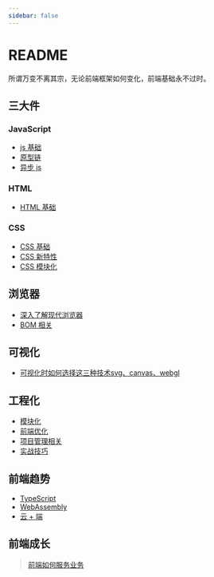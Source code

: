 ```yaml
---
sidebar: false
---
```


# README

所谓万变不离其宗，无论前端框架如何变化，前端基础永不过时。

## 三大件
### JavaScript
- [js 基础](/language/1.js基础.md)
- [原型链](/language/3.原型链.md)
- [异步 js](/language/2.异步js.md)

### HTML
- [HTML 基础](/language/7.HTML.md)

### CSS
- [CSS 基础](/language/8.CSS.md)
- [CSS 新特性](/language/9.CSS3新特性.md)
- [CSS 模块化](/language/14.CSS模块化.md)

## 浏览器
- [深入了解现代浏览器](/language/11.浏览器.md)
- [BOM 相关](/language/12.BOM.md)

## 可视化


- [可视化时如何选择这三种技术svg、canvas、webgl](https://www.yworks.com/blog/svg-canvas-webgl)

## 工程化
- [模块化](/language/5.模块化.md)
- [前端优化](/language/6.前端优化.md)
- [项目管理相关](/language/13.项目管理.md)
- [实战技巧](/language/4.实战技巧.md)

## 前端趋势
- [TypeScript](/language/1.ts基础.md)
- [WebAssembly](/language/10.前端趋势.md)
- [云 + 端](/language/15.FaaS.md)

## 前端成长

> [前端如何服务业务](https://zhuanlan.zhihu.com/p/62722892)
